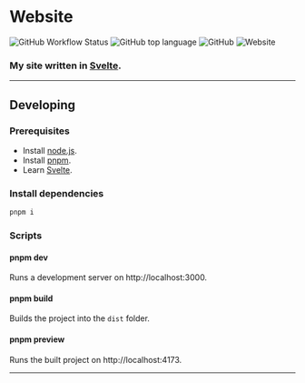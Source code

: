 # Website

![GitHub Workflow Status](https://img.shields.io/github/workflow/status/akisblack/akisblack.github.io/Build%20and%20Deploy?style=for-the-badge)
![GitHub top language](https://img.shields.io/github/languages/top/akisblack/akisblack.github.io?style=for-the-badge)
![GitHub](https://img.shields.io/github/license/akisblack/akisblack.github.io?style=for-the-badge)
![Website](https://img.shields.io/website?down_color=red&down_message=offline&style=for-the-badge&up_color=green&up_message=online&url=https%3A%2F%2Fakisblack.github.io)

### My site written in [Svelte](https://svelte.dev).

---

## Developing

### Prerequisites

- Install [node.js](https://nodejs.org).
- Install [pnpm](https://pnpm.io/).
- Learn [Svelte](https://svelte.dev).

### Install dependencies

```bash
pnpm i
```

### Scripts

#### pnpm dev

Runs a development server on http://localhost:3000.

#### pnpm build

Builds the project into the `dist` folder.

#### pnpm preview

Runs the built project on http://localhost:4173.

---